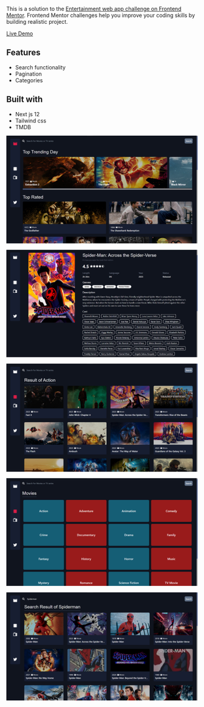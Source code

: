 This is a solution to the [Entertainment web app challenge on Frontend Mentor](https://www.frontendmentor.io/challenges/entertainment-web-app-J-UhgAW1X). Frontend Mentor challenges help you improve your coding skills by building realistic project.

[Live Demo](https://entertainment-app-next.vercel.app/)

## Features
* Search functionality
* Pagination
* Categories

## Built with
* Next js 12
* Tailwind css
* TMDB

![Home](https://github.com/Nuf1i/next-entertainment-app/blob/master/public/home.png)

![Detail](https://github.com/Nuf1i/next-entertainment-app/blob/master/public/details.png)

![Movies](https://github.com/Nuf1i/next-entertainment-app/blob/master/public/movies.png)

![Category](https://github.com/Nuf1i/next-entertainment-app/blob/master/public/category.png)

![Search](https://github.com/Nuf1i/next-entertainment-app/blob/master/public/search.png)
